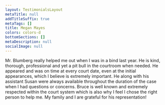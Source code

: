 ```yaml
---
layout: TestimonialsLayout
metaTitle: null
addTitleSuffix: true
metaTags: []
title: Megan Mayes
colors: colors-d
bottomSections: []
metaDescription: null
socialImage: null
---
```

Mr. Blumberg really helped me out when I was in a bind last year. He is kind, thorough, professional and yet a pit bull in the courtroom when needed. He appeared and was on time at every court date, even at the initial appearances, which I believe is extremely important. He along with his assistant Susan were always available throughout the duration of the case when I had questions or concerns. Bruce is well known and extremely respected within the court system which is also why I feel I chose the right person to help me. My family and I are grateful for his representation!
